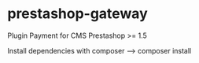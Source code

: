 # prestashop-gateway
Plugin Payment for CMS Prestashop >= 1.5

Install dependencies with composer
--> composer install
